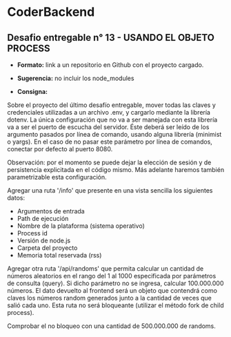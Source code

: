 # CoderBackend

## Desafio entregable n° 13 - USANDO EL OBJETO PROCESS
- **Formato:** link a un repositorio en Github con el proyecto cargado.

- **Sugerencia:** no incluir los node_modules

- **Consigna:**

Sobre el proyecto del último desafío entregable, mover todas las claves y credenciales utilizadas a un
archivo .env, y cargarlo mediante la librería dotenv.
La única configuración que no va a ser manejada con esta librería va a ser el puerto de escucha del
servidor. Éste deberá ser leído de los argumento pasados por línea de comando, usando alguna librería
(minimist o yargs). En el caso de no pasar este parámetro por línea de comandos, conectar por defecto al
puerto 8080.

Observación: por el momento se puede dejar la elección de sesión y de persistencia explicitada en el
código mismo. Más adelante haremos también parametrizable esta configuración.

Agregar una ruta '/info' que presente en una vista sencilla los siguientes datos:
  - Argumentos de entrada
  - Path de ejecución
  - Nombre de la plataforma (sistema operativo)
  - Process id
  - Versión de node.js
  - Carpeta del proyecto
  - Memoria total reservada (rss)

Agregar otra ruta '/api/randoms' que permita calcular un cantidad de números aleatorios
en el rango del 1 al 1000 especificada por parámetros de consulta (query).
Si dicho parámetro no se ingresa, calcular 100.000.000 números.
El dato devuelto al frontend será un objeto que contendrá como claves los números
random generados junto a la cantidad de veces que salió cada uno. Esta ruta no será
bloqueante (utilizar el método fork de child process). 

Comprobar el no bloqueo con una cantidad de 500.000.000 de randoms.
